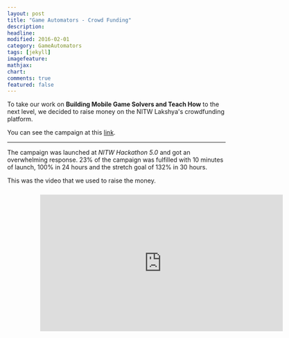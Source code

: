 ```yaml
---
layout: post
title: "Game Automators - Crowd Funding"
description: 
headline: 
modified: 2016-02-01
category: GameAutomators
tags: [jekyll]
imagefeature: 
mathjax: 
chart: 
comments: true
featured: false
---
```


To take our work on **Building Mobile Game Solvers and Teach How** to the next level, we decided to raise money on the NITW Lakshya's crowdfunding platform.

You can see the campaign at this [link](thelakshyafoundation.org/crowdfunding/project/1).

-----

The campaign was launched at *NITW Hackathon 5.0* and got an overwhelming response. 23% of the campaign was fulfilled with 10 minutes of launch, 100% in 24 hours and the stretch goal of 132% in 30 hours. 

This was the video that we used to raise the money.

<div style="height:100%;width:100%;text-align:center;padding: 2% 15% 2% 15%;">
  <iframe width="560" height="315" src="https://www.youtube.com/embed/A5aaxIDkMjY" frameborder="0" allowfullscreen></iframe>
</div>

-----
